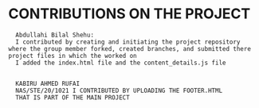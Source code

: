 # CONTRIBUTIONS ON THE PROJECT

      Abdullahi Bilal Shehu:
      I contributed by creating and initiating the project repository where the group member forked, created branches, and submitted there project files in which the worked on
      I added the index.html file and the content_details.js file

      
      KABIRU AHMED RUFAI
      NAS/STE/20/1021 I CONTRIBUTED BY UPLOADING THE FOOTER.HTML
      THAT IS PART OF THE MAIN PROJECT

    

